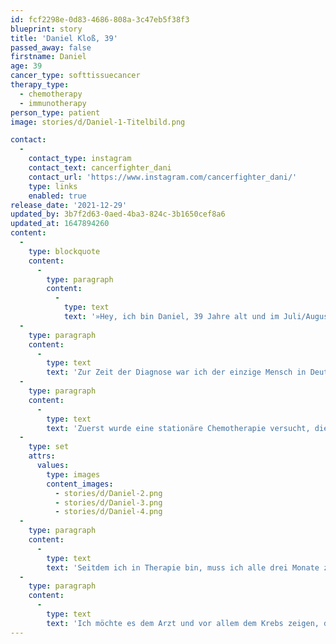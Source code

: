 ```yaml
---
id: fcf2298e-0d83-4686-808a-3c47eb5f38f3
blueprint: story
title: 'Daniel Kloß, 39'
passed_away: false
firstname: Daniel
age: 39
cancer_type: softtissuecancer
therapy_type:
  - chemotherapy
  - immunotherapy
person_type: patient
image: stories/d/Daniel-1-Titelbild.png

contact:
  -
    contact_type: instagram
    contact_text: cancerfighter_dani
    contact_url: 'https://www.instagram.com/cancerfighter_dani/'
    type: links
    enabled: true
release_date: '2021-12-29'
updated_by: 3b7f2d63-0aed-4ba3-824c-3b1650cef8a6
updated_at: 1647894260
content:
  -
    type: blockquote
    content:
      -
        type: paragraph
        content:
          -
            type: text
            text: '»Hey, ich bin Daniel, 39 Jahre alt und im Juli/August 2019 wurde mir ein alveoläres Weichteilsarkom (ASPS) Stadium IV diagnostiziert. Weil der Krebs auf meine Knochen und mittlerweile auch auf die Lymphknoten gestreut hat, wurde bei mir am linken Oberschenkel eine Marknagelung vorgenommen.'
  -
    type: paragraph
    content:
      -
        type: text
        text: 'Zur Zeit der Diagnose war ich der einzige Mensch in Deutschland der diese Krebsart hatte. Zusätzlich wurde mir dann auch mitgeteilt, dass ich unheilbar an Krebs erkrankt bin und man mir keine fünf Jahre mehr zu Leben gab. Außerdem werde ich wohl nie wieder selbständig laufen können, weil ein Tumor im Becken sitzt und ich mir zudem im August 2019 einen Bandscheibenvorfall zugezogen habe. Der Bandscheibenvorfall ist nicht operabel, weil ich sonst meine Therapie später hätte anfangen müssen – das kam für mich nicht in Frage. '
  -
    type: paragraph
    content:
      -
        type: text
        text: 'Zuerst wurde eine stationäre Chemotherapie versucht, die aber nicht angeschlagen hatte, sodass wir auf eine Tablettentherapie mit dem Medikament Cabozantinib umgeschwenkt sind. Diese Therapie wirkte bis Juli diesen Jahres. Bis die Krankenkasse eine neue Therapie genehmigt hatte, haben wir es erst mal mit dem Medikament Pazopanib wieder als Tablettentherapie versucht. Diese Therapieart schlug allerdings nicht an, weswegen ich seit Mitte Oktober das Medikament Axitinib in Tablettenform nehme und begleitend eine Immuntherapie bekomme.'
  -
    type: set
    attrs:
      values:
        type: images
        content_images:
          - stories/d/Daniel-2.png
          - stories/d/Daniel-3.png
          - stories/d/Daniel-4.png
  -
    type: paragraph
    content:
      -
        type: text
        text: 'Seitdem ich in Therapie bin, muss ich alle drei Monate zur Kontrolle in das CT zum Staging. Die Woche vor jedem CT ist wegen der Ungewissheit, ob die Therapie weiter anschlägt oder nicht, gefühls- und kopfmäßig immer die Hölle. Das nächste CT steht im Januar an und da heißt es wieder darauf zu hoffen, dass mein Leben durch die Therapie weiter verlängert werden kann. Seit meiner Erkrankung kümmert sich meine Familie rührend um mich und versucht es mir immer so schön wie möglich zu machen, wofür ich ihnen total dankbar bin. Ich möchte noch weiter viele schöne Momente mit meiner Familie und meinen Freunden verbringen, weshalb ich darum kämpfe, dass ich so lange wie möglich leben werde.'
  -
    type: paragraph
    content:
      -
        type: text
        text: 'Ich möchte es dem Arzt und vor allem dem Krebs zeigen, dass ich länger als diese fünf Jahre leben werde und dass ich wieder selbständig gehen werde. Zweiteres habe ich schon geschafft, denn seit Juli 2020 kann ich wieder ohne Gehhilfen laufen, was mir sehr viel Selbstständigkeit zurückgebracht hat. Seit Juni diesen Jahres bin ich auch wieder als Ausbilder bei uns in der Kreisfeuerwehr aktiv und konnte mir damit einen Teil meines alten Lebens zurückerkämpfen. Darauf bin ich sehr stolz.«'
---
```

